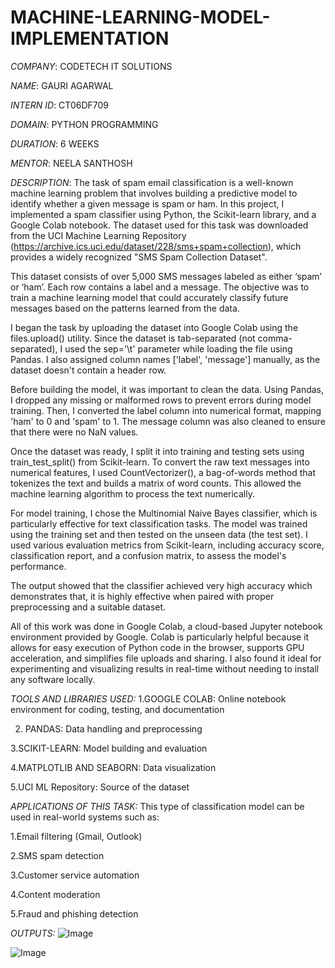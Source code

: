 # MACHINE-LEARNING-MODEL-IMPLEMENTATION

*COMPANY*: CODETECH IT SOLUTIONS

*NAME*: GAURI AGARWAL

*INTERN ID*: CT06DF709

*DOMAIN*: PYTHON PROGRAMMING

*DURATION*: 6 WEEKS

*MENTOR*: NEELA SANTHOSH
                                          
*DESCRIPTION*:
The task of spam email classification is a well-known machine learning problem that involves building a predictive model to identify whether a given message is spam or ham. In this project, I implemented a spam classifier using Python, the Scikit-learn library, and a Google Colab notebook. The dataset used for this task was downloaded from the UCI Machine Learning Repository (https://archive.ics.uci.edu/dataset/228/sms+spam+collection), which provides a widely recognized "SMS Spam Collection Dataset".

This dataset consists of over 5,000 SMS messages labeled as either ‘spam’ or ‘ham’. Each row contains a label and a message. The objective was to train a machine learning model that could accurately classify future messages based on the patterns learned from the data.

I began the task by uploading the dataset into Google Colab using the files.upload() utility. Since the dataset is tab-separated (not comma-separated), I used the sep='\t' parameter while loading the file using Pandas. I also assigned column names ['label', 'message'] manually, as the dataset doesn't contain a header row.

Before building the model, it was important to clean the data. Using Pandas, I dropped any missing or malformed rows to prevent errors during model training. Then, I converted the label column into numerical format, mapping 'ham' to 0 and 'spam' to 1. The message column was also cleaned to ensure that there were no NaN values.

Once the dataset was ready, I split it into training and testing sets using train_test_split() from Scikit-learn. To convert the raw text messages into numerical features, I used CountVectorizer(), a bag-of-words method that tokenizes the text and builds a matrix of word counts. This allowed the machine learning algorithm to process the text numerically.

For model training, I chose the Multinomial Naive Bayes classifier, which is particularly effective for text classification tasks. The model was trained using the training set and then tested on the unseen data (the test set). I used various evaluation metrics from Scikit-learn, including accuracy score, classification report, and a confusion matrix, to assess the model's performance.

The output showed that the classifier achieved very high accuracy which demonstrates that, it is highly effective when paired with proper preprocessing and a suitable dataset.

All of this work was done in Google Colab, a cloud-based Jupyter notebook environment provided by Google. Colab is particularly helpful because it allows for easy execution of Python code in the browser, supports GPU acceleration, and simplifies file uploads and sharing. I also found it ideal for experimenting and visualizing results in real-time without needing to install any software locally.

*TOOLS AND LIBRARIES USED:*
1.GOOGLE COLAB: Online notebook environment for coding, testing, and documentation

2. PANDAS: Data handling and preprocessing

3.SCIKIT-LEARN: Model building and evaluation

4.MATPLOTLIB AND SEABORN: Data visualization

5.UCI ML Repository: Source of the dataset

*APPLICATIONS OF THIS TASK:*
This type of classification model can be used in real-world systems such as:

1.Email filtering (Gmail, Outlook)

2.SMS spam detection

3.Customer service automation

4.Content moderation

5.Fraud and phishing detection

*OUTPUTS:*
![Image](https://github.com/user-attachments/assets/312595d2-fd8c-4705-8b8e-c4c6dc3ac5f1)


![Image](https://github.com/user-attachments/assets/2c261e1e-7783-4fcb-9563-a578f569efda)


